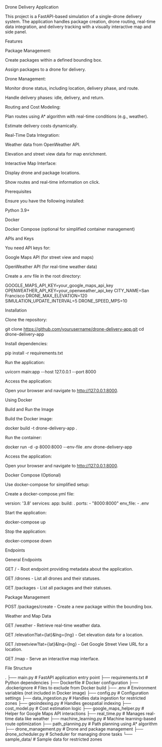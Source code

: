 Drone Delivery Application

This project is a FastAPI-based simulation of a single-drone delivery system. The application handles package creation, drone routing, real-time data integration, and delivery tracking with a visually interactive map and side panel.

Features

Package Management:

Create packages within a defined bounding box.

Assign packages to a drone for delivery.

Drone Management:

Monitor drone status, including location, delivery phase, and route.

Handle delivery phases: idle, delivery, and return.

Routing and Cost Modeling:

Plan routes using A* algorithm with real-time conditions (e.g., weather).

Estimate delivery costs dynamically.

Real-Time Data Integration:

Weather data from OpenWeather API.

Elevation and street view data for map enrichment.

Interactive Map Interface:

Display drone and package locations.

Show routes and real-time information on click.

Prerequisites

Ensure you have the following installed:

Python 3.9+

Docker

Docker Compose (optional for simplified container management)

APIs and Keys

You need API keys for:

Google Maps API (for street view and maps)

OpenWeather API (for real-time weather data)

Create a .env file in the root directory:

GOOGLE_MAPS_API_KEY=your_google_maps_api_key
OPENWEATHER_API_KEY=your_openweather_api_key
CITY_NAME=San Francisco
DRONE_MAX_ELEVATION=120
SIMULATION_UPDATE_INTERVAL=5
DRONE_SPEED_MPS=10

Installation

Clone the repository:

git clone https://github.com/yourusername/drone-delivery-app.git
cd drone-delivery-app

Install dependencies:

pip install -r requirements.txt

Run the application:

uvicorn main:app --host 127.0.0.1 --port 8000

Access the application:

Open your browser and navigate to http://127.0.0.1:8000.

Using Docker

Build and Run the Image

Build the Docker image:

docker build -t drone-delivery-app .

Run the container:

docker run -d -p 8000:8000 --env-file .env drone-delivery-app

Access the application:

Open your browser and navigate to http://127.0.0.1:8000.

Docker Compose (Optional)

Use docker-compose for simplified setup:

Create a docker-compose.yml file:

version: '3.8'
services:
  app:
    build: .
    ports:
      - "8000:8000"
    env_file:
      - .env

Start the application:

docker-compose up

Stop the application:

docker-compose down

Endpoints

General Endpoints

GET / - Root endpoint providing metadata about the application.

GET /drones - List all drones and their statuses.

GET /packages - List all packages and their statuses.

Package Management

POST /packages/create - Create a new package within the bounding box.

Weather and Map Data

GET /weather - Retrieve real-time weather data.

GET /elevation?lat={lat}&lng={lng} - Get elevation data for a location.

GET /streetview?lat={lat}&lng={lng} - Get Google Street View URL for a location.

GET /map - Serve an interactive map interface.

File Structure

.
├── main.py                  # FastAPI application entry point
├── requirements.txt         # Python dependencies
├── Dockerfile               # Docker configuration
├── .dockerignore            # Files to exclude from Docker build
├── .env                     # Environment variables (not included in Docker image)
├── config.py                # Configuration settings
├── data_ingestion.py        # Handles data ingestion for restricted zones
├── geoindexing.py           # Handles geospatial indexing
├── cost_model.py            # Cost estimation logic
├── google_maps_helper.py    # Helper for Google Maps API interactions
├── real_time.py             # Manages real-time data like weather
├── machine_learning.py      # Machine learning-based route optimization
├── path_planning.py         # Path planning using A* algorithm
├── drone_management.py      # Drone and package management
├── drone_scheduler.py       # Scheduler for managing drone tasks
└── sample_data/             # Sample data for restricted zones

